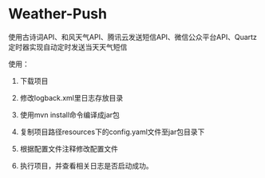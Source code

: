 # Weather-Push
使用古诗词API、和风天气API、腾讯云发送短信API、微信公众平台API、Quartz定时器实现自动定时发送当天天气短信

使用：

1. 下载项目

2. 修改logback.xml里日志存放目录

3. 使用mvn install命令编译成jar包

4. 复制项目路径resources下的config.yaml文件至jar包目录下

5. 根据配置文件注释修改配置文件

6. 执行项目，并查看相关日志是否启动成功。
